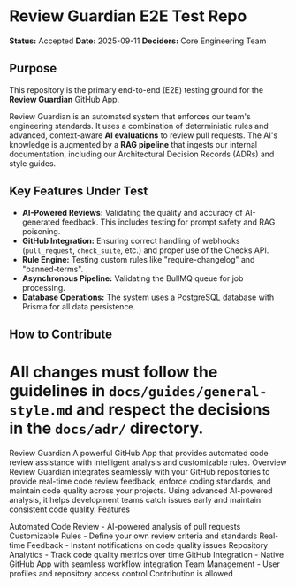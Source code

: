 
# Review Guardian E2E Test Repo

**Status:** Accepted
**Date:** 2025-09-11
**Deciders:** Core Engineering Team

## Purpose

This repository is the primary end-to-end (E2E) testing ground for the **Review Guardian** GitHub App.

Review Guardian is an automated system that enforces our team's engineering standards. It uses a combination of deterministic rules and advanced, context-aware **AI evaluations** to review pull requests. The AI's knowledge is augmented by a **RAG pipeline** that ingests our internal documentation, including our Architectural Decision Records (ADRs) and style guides.

## Key Features Under Test

-   **AI-Powered Reviews:** Validating the quality and accuracy of AI-generated feedback. This includes testing for prompt safety and RAG poisoning.
-   **GitHub Integration:** Ensuring correct handling of webhooks (`pull_request`, `check_suite`, etc.) and proper use of the Checks API.
-   **Rule Engine:** Testing custom rules like "require-changelog" and "banned-terms".
-   **Asynchronous Pipeline:** Validating the BullMQ queue for job processing.
-   **Database Operations:** The system uses a PostgreSQL database with Prisma for all data persistence.

## How to Contribute

All changes must follow the guidelines in `docs/guides/general-style.md` and respect the decisions in the `docs/adr/` directory.
=======
Review Guardian
A powerful GitHub App that provides automated code review assistance with intelligent analysis and customizable rules.
Overview
Review Guardian integrates seamlessly with your GitHub repositories to provide real-time code review feedback, enforce coding standards, and maintain code quality across your projects. Using advanced AI-powered analysis, it helps development teams catch issues early and maintain consistent code quality.
Features

Automated Code Review - AI-powered analysis of pull requests
Customizable Rules - Define your own review criteria and standards
Real-time Feedback - Instant notifications on code quality issues
Repository Analytics - Track code quality metrics over time
GitHub Integration - Native GitHub App with seamless workflow integration
Team Management - User profiles and repository access control
Contribution is allowed
